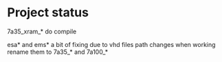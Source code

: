 # Project status

7a35_xram_* do compile

esa* and ems* a bit of fixing due to vhd files path changes
when working rename them to 7a35_* and 7a100_*


